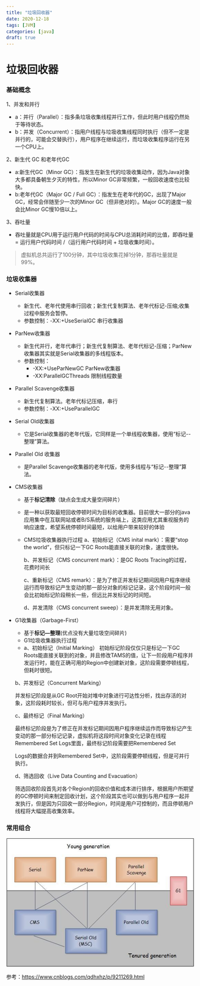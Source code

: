 ```yaml
---
title: "垃圾回收器"
date: 2020-12-18
tags: [JVM]
categories: [java]
draft: true
---
```

# 垃圾回收器

### 基础概念
1、并发和并行
- a：并行（Parallel）：指多条垃圾收集线程并行工作，但此时用户线程仍然处于等待状态。
- b：并发（Concurrent）：指用户线程与垃圾收集线程同时执行（但不一定是并行的，可能会交替执行），用户程序在继续运行，而垃圾收集程序运行在另一个CPU上。

2、新生代 GC 和老年代GC
- a:新生代GC（Minor GC）：指发生在新生代的垃圾收集动作，因为Java对象大多都具备朝生夕灭的特性，所以Minor GC非常频繁，一般回收速度也比较快。
- b:老年代GC（Major GC / Full GC）：指发生在老年代的GC，出现了Major GC，经常会伴随至少一次的Minor GC（但非绝对的）。Major GC的速度一般会比Minor GC慢10倍以上。

3、吞吐量
- 吞吐量就是CPU用于运行用户代码的时间与CPU总消耗时间的比值，即吞吐量 = 运行用户代码时间 /（运行用户代码时间 + 垃圾收集时间）。

>虚拟机总共运行了100分钟，其中垃圾收集花掉1分钟，那吞吐量就是99%。


### 垃圾收集器
- Serial收集器
	- 新生代、老年代使用串行回收；新生代复制算法、老年代标记-压缩;收集过程中服务会暂停。
	- 参数控制：-XX:+UseSerialGC 串行收集器
- ParNew收集器
	- 新生代并行，老年代串行；新生代复制算法、老年代标记-压缩；ParNew收集器其实就是Serial收集器的多线程版本。
	- 参数控制：
		- -XX:+UseParNewGC ParNew收集器
    	- -XX:ParallelGCThreads 限制线程数量

- Parallel Scavenge收集器
	- 新生代复制算法。老年代标记压缩，串行
	- 参数控制：-XX:+UseParallelGC
	
- Serial Old收集器
	- 它是Serial收集器的老年代版，它同样是一个单线程收集器，使用“标记--整理”算法。	

- Parallel Old 收集器
	- 是Parallel Scavenge收集器的老年代版，使用多线程与“标记--整理”算法。
	
- CMS收集器
	- 基于**标记清除**（缺点会生成大量空间碎片）	
	- 是一种以获取最短回收停顿时间为目标的收集器。目前很大一部分的java应用集中在互联网站或者B/S系统的服务端上，这类应用尤其重视服务的响应速度，希望系统停顿时间最短，以给用户带来较好的体验	
	- CMS垃圾收集器执行过程
      a、初始标记（CMS inital mark）：需要“stop the world”，但只标记一下GC Roots能直接关联的对象，速度很快。

      b、并发标记（CMS concurrent mark）：是GC Roots Tracing的过程，花费时间长

      c、重新标记（CMS remark）：是为了修正并发标记期间因用户程序继续运行而导致标记产生变动的那一部分对象的标记记录，这个阶段时间一般会比初始标记阶段稍长一些，但远比并发标记的时间短。

      d、并发清除（CMS concurrent sweep）：是并发清除无用对象。

- G1收集器（Garbage-First）
	- 基于**标记—整理**(优点没有大量垃圾空间碎片)
	- G1垃圾收集器执行过程
	- a、初始标记（Initial Marking）
	初始标记阶段仅仅只是标记一下GC Roots能直接关联到的对象，并且修改TAMS的值，让下一阶段用户程序并发运行时，能在正确可用的Region中创建新对象，这阶段需要停顿线程，但耗时很短。

	b、并发标记（Concurrent Marking）

	并发标记阶段是从GC Root开始对堆中对象进行可达性分析，找出存活的对象，这阶段耗时较长，但可与用户程序并发执行。

	c、最终标记（Final Marking）

	最终标记阶段是为了修正在并发标记期间因用户程序继续运作而导致标记产生变动的那一部分标记记录，虚拟机将这段时间对象变化记录在线程Remembered Set Logs里面，最终标记阶段需要把Remembered Set

	Logs的数据合并到Remembered Set中，这阶段需要停顿线程，但是可并行执行。

	d、筛选回收（Live Data Counting and Evacuation）

	筛选回收阶段首先对各个Region的回收价值和成本进行排序，根据用户所期望的GC停顿时间来制定回收计划，这个阶段其实也可以做到与用户程序一起并发执行，但是因为只回收一部分Region，时间是用户可控制的，而且停顿用户线程将大幅提高收集效率。



### 常用组合
![垃圾回收器组合](img/1090617-20180621224047617-1193232624.png)


参考：<https://www.cnblogs.com/qdhxhz/p/9211269.html>
